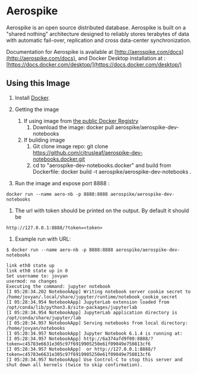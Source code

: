 # Aerospike 

Aerospike is an open source distributed database. Aerospike is built on a 
"shared nothing" architecture designed to reliably stores terabytes of data 
with automatic fail-over, replication and cross data-center synchronization.

Documentation for Aerospike is available at [http://aerospike.com/docs](http://aerospike.com/docs),
and Docker Desktop installation at : [https://docs.docker.com/desktop/](https://docs.docker.com/desktop/)

## Using this Image

1. Install [Docker](https://www.docker.io/).

1. Getting the image
   1. If using image from [the public Docker Registry](https://index.docker.io/)
      1. Download the image:
        docker pull aerospike/aerospike-dev-notebooks
   1. If building image
      1. Git clone image repo:
        git clone https://github.com/citrusleaf/aerospike-dev-notebooks.docker.git
      1. cd to "aerospike-dev-notebooks.docker" and build from Dockerfile:
        docker build -t aerospike/aerospike-dev-notebooks .
1. Run the image and expose port 8888 :

```shell
docker run --name aero-nb -p 8888:8888 aerospike/aerospike-dev-notebooks
```

1. The url with token should be printed on the output. By default it should be 

```shell
http://127.0.0.1:8888/?token=<token>
```

1. Example run with URL:

```text
$ docker run --name aero-nb -p 8888:8888 aerospike/aerospike-dev-notebooks

link eth0 state up
link eth0 state up in 0
Set username to: jovyan
usermod: no changes
Executing the command: jupyter notebook
[I 05:28:34.202 NotebookApp] Writing notebook server cookie secret to /home/jovyan/.local/share/jupyter/runtime/notebook_cookie_secret
[I 05:28:34.954 NotebookApp] JupyterLab extension loaded from /opt/conda/lib/python3.8/site-packages/jupyterlab
[I 05:28:34.954 NotebookApp] JupyterLab application directory is /opt/conda/share/jupyter/lab
[I 05:28:34.957 NotebookApp] Serving notebooks from local directory: /home/jovyan/notebooks
[I 05:28:34.957 NotebookApp] Jupyter Notebook 6.1.4 is running at:
[I 05:28:34.957 NotebookApp] http://6a374afd9f00:8888/?token=c45783e6631e305c97f6919905250e61f09049e750813cf6
[I 05:28:34.957 NotebookApp]  or http://127.0.0.1:8888/?token=c45783e6631e305c97f6919905250e61f09049e750813cf6
[I 05:28:34.957 NotebookApp] Use Control-C to stop this server and shut down all kernels (twice to skip confirmation).

```

